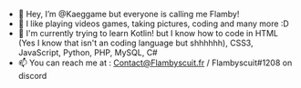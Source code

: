- 👋 Hey, I’m @Kaeggame but everyone is calling me Flamby! 
- 👀 I like playing videos games, taking pictures, coding and many more :D
- 🌱 I'm currently trying to learn Kotlin! but I know how to code in HTML (Yes I know that isn't an coding language but shhhhhh), CSS3, JavaScript, Python, PHP, MySQL, C# 
- 📫 You can reach me at : Contact@Flambyscuit.fr / Flambyscuit#1208 on discord

<!---
Kaeggame/Kaeggame is a ✨ special ✨ repository because its `README.md` (this file) appears on your GitHub profile.
You can click the Preview link to take a look at your changes.
--->
